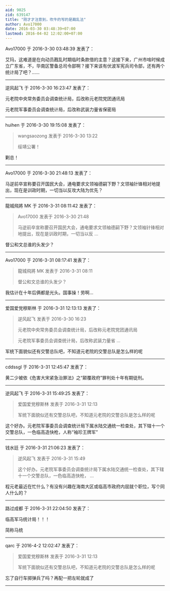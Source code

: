 ```yaml
---
aid: 9025
zid: 639147
title: "刚才才注意到，吹牛的写的是戡乱法"
author: Avo17000
date: 2016-03-30 03:48:39+07:00
lastmod: 2016-04-02 12:02:00+07:00
---
```


Avo17000 于 2016-3-30 03:48:39 发表了：

艾玛，这难道是在向动员戡乱时期临时条款借的主意？这接下来，广州市啥时候成立广东省，不，华南区警备总司令部啊？接下来该有伏波军宪兵司令部，还有两个统计局了吧？……

---

逆风起飞 于 2016-3-30 16:23:47 发表了：

元老院中央常务委员会调查统计局，后改称元老院党团通讯局

元老院军事委员会调查统计局，后改称武装力量省保密局

---

huihen 于 2016-3-30 19:15:08 发表了：

> wangsaozong 发表于 2016-3-30 13:22
>
> 绥靖公署！

剿总！

---

Avo17000 于 2016-3-30 21:48:13 发表了：

马逆前卒宣称要召开国民大会，通电要求文领袖德嗣下野？文领袖针锋相对地提出，现在是训政时期，一切当以反攻大陆为优先？

---

龍城飛將 MK 于 2016-3-31 08:11:42 发表了：

> Avo17000 发表于 2016-3-30 21:48
>
> 马逆前卒宣称要召开国民大会，通电要求文领袖德嗣下野？文领袖针锋相对地提出，现在是训政时期，一切当以反 ...

督公和文总谁的头发少？

---

Avo17000 于 2016-3-31 08:17:41 发表了：

> 龍城飛將 MK 发表于 2016-3-31 08:11
>
> 督公和文总谁的头发少？

我估计在十年后俩都是光头。国事操！劳啊…

---

爱国爱党穆斯林 于 2016-3-31 12:13:13 发表了：

> 逆风起飞 发表于 2016-3-30 16:23
>
> 元老院中央常务委员会调查统计局，后改称元老院党团通讯局
>
> 元老院军事委员会调查统计局，后改称武装力量省 ...

军统下面貌似还有交警总队吧，不知道元老院的交警总队是怎么样的呢

---

cddssgl 于 2016-3-31 12:45:47 发表了：

黄二少被依《危害大宋紧急治罪法》之“颠覆政府”罪判处十年有期徒刑。

---

逆风起飞 于 2016-3-31 15:49:25 发表了：

> 爱国爱党穆斯林 发表于 2016-3-31 12:13
>
> 军统下面貌似还有交警总队吧，不知道元老院的交警总队是怎么样的呢

这个好办。元老院军事委员会调查统计局下属水陆交通统一检查处，其下辖十一个交警总队，一色临高造快枪，人称“袖珍王牌军”

---

钱水廷 于 2016-3-31 21:06:23 发表了：

> 逆风起飞 发表于 2016-3-31 15:49
>
> 这个好办。元老院军事委员会调查统计局下属水陆交通统一检查处，其下辖十一个交警总队，一色临高造快枪， ...

程元老最近在忙什么？有没有兴趣在海南大区或临高市政府内屈就个职位，写个同人什么的？

---

路过成都 于 2016-3-31 22:04:50 发表了：

临高军马统计局！！！

简称马统

---

qarc 于 2016-4-2 12:02:47 发表了：

> 爱国爱党穆斯林 发表于 2016-3-31 12:13
>
> 军统下面貌似还有交警总队吧，不知道元老院的交警总队是怎么样的呢

忘了自行车掷弹兵了吗？再配一把左轮就成了

---

